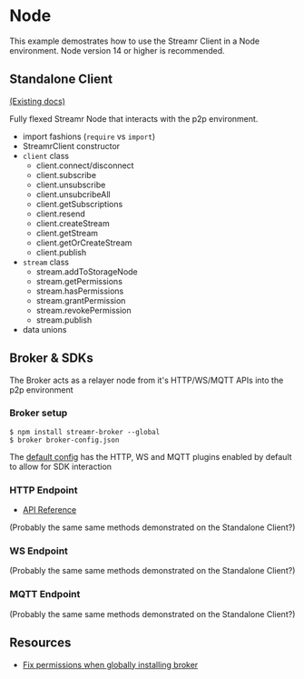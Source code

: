 # Node

This example demostrates how to use the Streamr Client in a Node environment. Node version 14 or higher is recommended.

## Standalone Client
[(Existing docs)](https://github.com/streamr-dev/network-monorepo/blob/main/packages/client/README.md)

Fully flexed Streamr Node that interacts with the p2p environment.
- import fashions (`require` vs `import`)
- StreamrClient constructor 
- `client` class
    - client.connect/disconnect
    - client.subscribe
    - client.unsubscribe
    - client.unsubcribeAll
    - client.getSubscriptions
    - client.resend 
    - client.createStream 
    - client.getStream 
    - client.getOrCreateStream
    - client.publish
- `stream` class
    - stream.addToStorageNode
    - stream.getPermissions
    - stream.hasPermissions
    - stream.grantPermission
    - stream.revokePermission
    - stream.publish
- data unions 

## Broker & SDKs
The Broker acts as a relayer node from it's HTTP/WS/MQTT APIs into the p2p environment
### Broker setup
```
$ npm install streamr-broker --global
$ broker broker-config.json
```
The [default config](./broker-config.json) has the HTTP, WS and MQTT plugins enabled by default to allow for SDK interaction

### HTTP Endpoint
- [API Reference](https://api-explorer.streamr.com/)

(Probably the same same methods demonstrated on the Standalone Client?)
### WS Endpoint
(Probably the same same methods demonstrated on the Standalone Client?)
### MQTT Endpoint
(Probably the same same methods demonstrated on the Standalone Client?)


## Resources
- [Fix permissions when globally installing broker](https://docs.npmjs.com/resolving-eacces-permissions-errors-when-installing-packages-globally)
